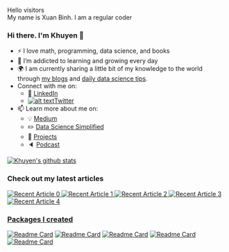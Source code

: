 Hello visitors
</br>
My name is Xuan Binh. I am a regular coder

<!-- Please don't remove this: Grab your social icons from https://github.com/carlsednaoui/gitsocial -->

[1.2]: http://i.imgur.com/wWzX9uB.png (twitter icon without padding)
[1]: [Twitter](https://twitter.com/KhuyenTran16)



### Hi there. I'm Khuyen 👋

<!--
**khuyentran1401/khuyentran1401** is a ✨ _special_ ✨ repository because its `README.md` (this file) appears on your GitHub profile.
-->

- :zap: I love math, programming, data science, and books
- 🌱 I’m addicted to learning and growing every day
- :earth_africa: I am currently sharing a little bit of my knowledge to the world through [my blogs](https://medium.com/@khuyentran1476) and [daily data science tips](https://mathdatasimplified.com/).
- Connect with me on:
  - :office: [LinkedIn](https://www.linkedin.com/in/khuyen-tran-1ab926151/)
  - [![alt text][1.2]][1][Twitter](https://twitter.com/KhuyenTran16)
- 📫 Learn more about me on:  
  - :bulb: [Medium](https://medium.com/@khuyentran1476)
  - :pencil2: [Data Science Simplified](https://mathdatasimplified.com/)
  - :dart: [Projects](https://khuyentran1401.github.io/)
  - :speaker: [Podcast](https://medium.com/@theartistsofdatascience/why-we-should-be-more-like-winnie-the-pooh-khuyen-tran-on-the-artists-of-data-science-c610c91d4c14)


  
[![Khuyen's github stats](https://github-readme-stats.vercel.app/api?username=khuyentran1401&count_private=true&show_icons=true&theme=radical&hide_rank=false)](https://github.com/anuraghazra/github-readme-stats)


### Check out my latest articles
<a target="_blank" href="https://github-readme-medium-recent-article.vercel.app/medium/@khuyentran1476/0"><img src="https://github-readme-medium-recent-article.vercel.app/medium/@khuyentran1476/0" alt="Recent Article 0"> 
 <a target="_blank" href="https://github-readme-medium-recent-article.vercel.app/medium/@khuyentran1476/1"><img src="https://github-readme-medium-recent-article.vercel.app/medium/@khuyentran1476/1" alt="Recent Article 1">
 <a target="_blank" href="https://github-readme-medium-recent-article.vercel.app/medium/@khuyentran1476/2"><img src="https://github-readme-medium-recent-article.vercel.app/medium/@khuyentran1476/2" alt="Recent Article 2">
 <a target="_blank" href="https://github-readme-medium-recent-article.vercel.app/medium/@khuyentran1476/3"><img src="https://github-readme-medium-recent-article.vercel.app/medium/@khuyentran1476/3" alt="Recent Article 3">
  <a target="_blank" href="https://github-readme-medium-recent-article.vercel.app/medium/@khuyentran1476/3"><img src="https://github-readme-medium-recent-article.vercel.app/medium/@khuyentran1476/4" alt="Recent Article 4">
    
### Packages I created
[![Readme Card](https://github-readme-stats.vercel.app/api/pin/?username=khuyentran1401&repo=top-github-scraper)](https://github.com/khuyentran1401/top-github-scraper) 
[![Readme Card](https://github-readme-stats.vercel.app/api/pin/?username=khuyentran1401&repo=python_snippet)](https://github.com/khuyentran1401/python_snippet)
[![Readme Card](https://github-readme-stats.vercel.app/api/pin/?username=khuyentran1401&repo=strip_interactive)](https://github.com/khuyentran1401/strip_interactive)
[![Readme Card](https://github-readme-stats.vercel.app/api/pin/?username=khuyentran1401&repo=same-stats-different-graphs)](https://github.com/khuyentran1401/same-stats-different-graphs)
[![Readme Card](https://github-readme-stats.vercel.app/api/pin/?username=khuyentran1401&repo=rich-dataframe)](https://github.com/khuyentran1401/rich-dataframe)
